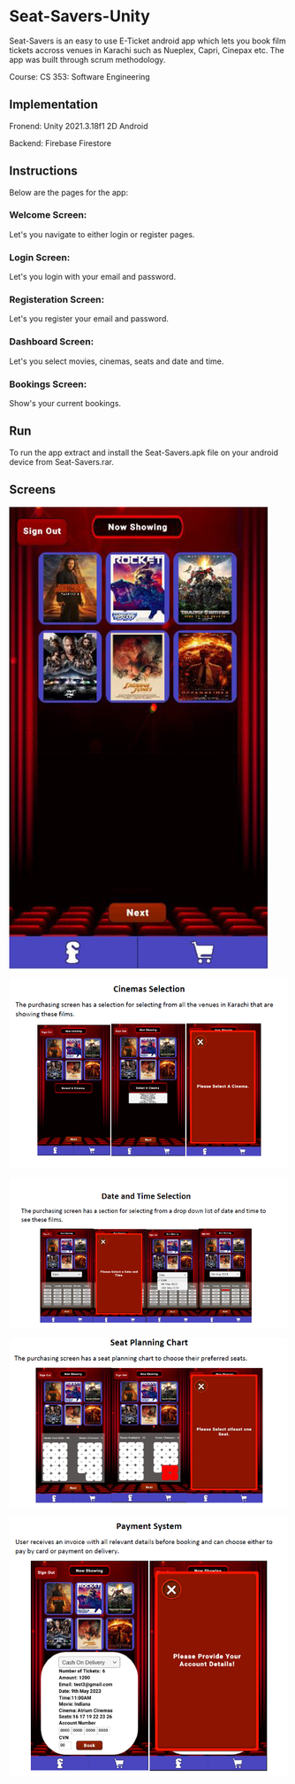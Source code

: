 # Seat-Savers-Unity

Seat-Savers is an easy to use E-Ticket android app which lets you book film tickets accross venues in Karachi such as Nueplex, Capri, Cinepax etc. The app was built through scrum methodology.

Course: CS 353: Software Engineering

## Implementation

Fronend: Unity 2021.3.18f1 2D Android

Backend: Firebase Firestore

## Instructions

Below are the pages for the app:

### Welcome Screen: 

Let's you navigate to either login or register pages.

### Login Screen:

Let's you login with your email and password.

### Registeration Screen:

Let's you register your email and password.

### Dashboard Screen:

Let's you select movies, cinemas, seats and date and time.

### Bookings Screen:

Show's your current bookings.

## Run

To run the app extract and install the Seat-Savers.apk file on your android device from Seat-Savers.rar.

## Screens

![Alt text](/Images/Dashboard.PNG)

![Alt text](/Images/Cinema.PNG)

![Alt text](/Images/DateTime.PNG)

![Alt text](/Images/Seat.PNG)

![Alt text](/Images/Payment.PNG)
